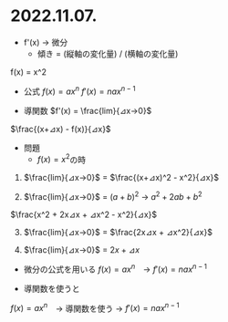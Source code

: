 # 2022.11.07.
* f'(x) -> 微分
  + 傾き = (縦軸の変化量) / (横軸の変化量)

f(x) = x^2

- 公式
$f(x) = ax^n$
$f'(x) = nax^{n-1}$

- 導関数
$f'(x) = \frac{lim}{⊿x->0}$

$\frac{(x+⊿x) - f(x)}{⊿x}$

- 問題
  - $f(x) = x^2$の時

1. $\frac{lim}{⊿x->0}$ = $\frac{(x+⊿x)^2 - x^2}{⊿x}$

2. $\frac{lim}{⊿x->0}$ = $(a + b)^2$
-> $a^2 + 2ab + b^2$

$\frac{x^2 + 2x⊿x + ⊿x^2 - x^2}{⊿x}$

3. $\frac{lim}{⊿x->0}$ = $\frac{2x⊿x + ⊿x^2}{⊿x}$

4. $\frac{lim}{⊿x->0}$ = $2x + ⊿x$

- 微分の公式を用いる
$f(x) = ax^n$　-> $f'(x) = nax^{n-1}$

- 導関数を使うと

$f(x) = ax^n$　-> 導関数を使う ->  $f'(x) = nax^{n-1}$

